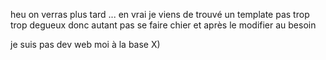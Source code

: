 heu on verras plus tard ... en vrai je viens de trouvé un template pas trop trop degueux donc autant pas se faire chier et après le modifier au besoin 

je suis pas dev web moi à la base X) 